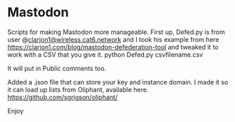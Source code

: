 # Mastodon
Scripts for making Mastodon more manageable.
First up, Defed.py is from user @clarjon1@wireless.cat6.network and I took his example from here https://clarjon1.com/blog/mastodon-defederation-tool and tweaked it to work with a CSV that you give it. 
python Defed.py csvfilename.csv

It will put in Public comments too.

Added a .json file that can store your key and instance domain. I made it so it can load up lists from Oliphant, available here. https://github.com/sgrigson/oliphant/

Enjoy
